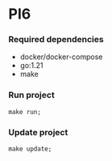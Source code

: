 # PI6

### Required dependencies
 - docker/docker-compose
 - go:1.21
 - make

### Run project
  ```make run;```

### Update project
  ```make update;```
